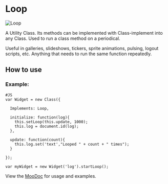 Loop
====

![Loop](http://github.com/rpflorence/Loop/raw/master/Assets/logo.png)

A Utility Class. Its methods can be implemented with  Class-implement into any Class. Used to run a class method on a periodical.

Useful in galleries, slideshows, tickers, sprite animations, pulsing, logout scripts, etc.  Anything that needs to run the same function repeatedly.

How to use
----------

### Example:

    #JS
    var Widget = new Class({
      
      Implements: Loop,
      
      initialize: function(log){
        this.setLoop(this.update, 1000);
        this.log = document.id(log);
      },
      
      update: function(count){
        this.log.set('text',"Looped " + count + " times");
      }
      
    });
    
    var myWidget = new Widget('log').startLoop();
    

View the [MooDoc](http://moodocs.net/rpflo/mootools-rpflo/Loop) for usage and examples.
